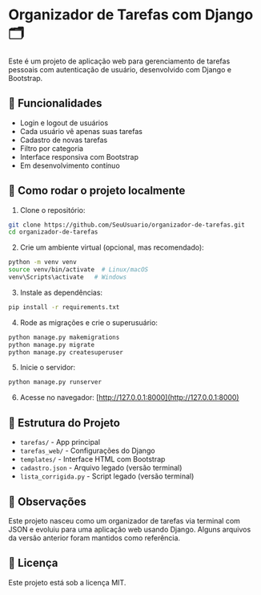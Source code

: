 # Organizador de Tarefas com Django 🗂️

Este é um projeto de aplicação web para gerenciamento de tarefas pessoais com autenticação de usuário, desenvolvido com Django e Bootstrap.

## 🔧 Funcionalidades

- Login e logout de usuários
- Cada usuário vê apenas suas tarefas
- Cadastro de novas tarefas
- Filtro por categoria
- Interface responsiva com Bootstrap
- Em desenvolvimento contínuo

## 🚀 Como rodar o projeto localmente

1. Clone o repositório:

```bash
git clone https://github.com/SeuUsuario/organizador-de-tarefas.git
cd organizador-de-tarefas
```

2. Crie um ambiente virtual (opcional, mas recomendado):

```bash
python -m venv venv
source venv/bin/activate  # Linux/macOS
venv\Scripts\activate   # Windows
```

3. Instale as dependências:

```bash
pip install -r requirements.txt
```

4. Rode as migrações e crie o superusuário:

```bash
python manage.py makemigrations
python manage.py migrate
python manage.py createsuperuser
```

5. Inicie o servidor:

```bash
python manage.py runserver
```

6. Acesse no navegador: [http://127.0.0.1:8000](http://127.0.0.1:8000)

## 📁 Estrutura do Projeto

- `tarefas/` - App principal
- `tarefas_web/` - Configurações do Django
- `templates/` - Interface HTML com Bootstrap
- `cadastro.json` - Arquivo legado (versão terminal)
- `lista_corrigida.py` - Script legado (versão terminal)

## 📌 Observações

Este projeto nasceu como um organizador de tarefas via terminal com JSON e evoluiu para uma aplicação web usando Django. Alguns arquivos da versão anterior foram mantidos como referência.

## 📜 Licença

Este projeto está sob a licença MIT.
